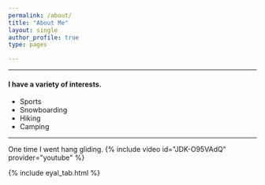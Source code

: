 ```yaml
---
permalink: /about/
title: "About Me"
layout: single
author_profile: true
type: pages

---
```


------
#### I have a variety of interests. 
* Sports
* Snowboarding
* Hiking
* Camping

    
 
------
One time I went hang gliding.
{% include video id="JDK-O95VAdQ" provider="youtube" %}



{% include eyal_tab.html %}
